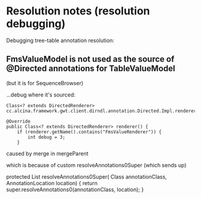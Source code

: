 # Resolution notes (resolution debugging)

Debugging tree-table annotation resolution:

## FmsValueModel is not used as the source of @Directed annotations for TableValueModel

(but it is for SequenceBrowser)

...debug where it's sourced:

```
Class<? extends DirectedRenderer> cc.alcina.framework.gwt.client.dirndl.annotation.Directed.Impl.renderer()

@Override
public Class<? extends DirectedRenderer> renderer() {
	if (renderer.getName().contains("FmsValueRenderer")) {
		int debug = 3;
	}
```

caused by merge in mergeParent

which is because of custom resolveAnnotations0Super (which sends up)

protected <A extends Annotation> List<A> resolveAnnotations0Super(
Class<A> annotationClass, AnnotationLocation location) {
return super.resolveAnnotations0(annotationClass, location);
}
